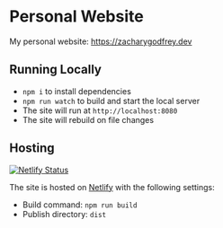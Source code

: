 # Personal Website

My personal website: https://zacharygodfrey.dev

## Running Locally

- `npm i` to install dependencies
- `npm run watch` to build and start the local server
- The site will run at `http://localhost:8080`
- The site will rebuild on file changes

## Hosting

[![Netlify Status][deploy-img]][deploy-link]

[deploy-img]: https://api.netlify.com/api/v1/badges/ea8e6080-6311-4691-81a1-ae6d5d9301aa/deploy-status
[deploy-link]: https://app.netlify.com/sites/zg-personal/deploys

The site is hosted on [Netlify](https://netlify.com) with the following settings:

- Build command: `npm run build`
- Publish directory: `dist`